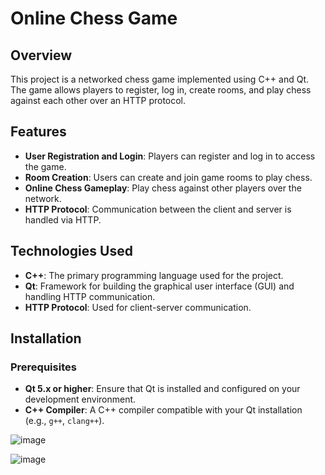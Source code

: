 # Online Chess Game

## Overview

This project is a networked chess game implemented using C++ and Qt. The game allows players to register, log in, create rooms, and play chess against each other over an HTTP protocol.

## Features

- **User Registration and Login**: Players can register and log in to access the game.
- **Room Creation**: Users can create and join game rooms to play chess.
- **Online Chess Gameplay**: Play chess against other players over the network.
- **HTTP Protocol**: Communication between the client and server is handled via HTTP.

## Technologies Used

- **C++**: The primary programming language used for the project.
- **Qt**: Framework for building the graphical user interface (GUI) and handling HTTP communication.
- **HTTP Protocol**: Used for client-server communication.

## Installation

### Prerequisites

- **Qt 5.x or higher**: Ensure that Qt is installed and configured on your development environment.
- **C++ Compiler**: A C++ compiler compatible with your Qt installation (e.g., `g++`, `clang++`).

![image](https://github.com/user-attachments/assets/b61b54b1-52f0-4699-85ed-9e8f6e0c98ce)

![image](https://github.com/user-attachments/assets/49d9e3f0-2609-4057-8589-39ab36c76c0d)

